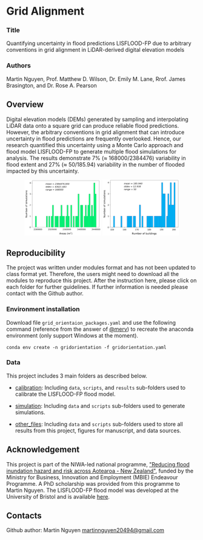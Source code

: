 # Grid Alignment

### Title

Quantifying uncertainty in flood predictions LISFLOOD-FP due to arbitrary conventions in grid alignment in LiDAR-derived digital elevation models

### Authors

Martin Nguyen, Prof. Matthew D. Wilson, Dr. Emily M. Lane, Rrof. James Brasington, and Dr. Rose A. Pearson

## Overview

Digital elevation models (DEMs) generated by sampling and interpolating LiDAR data onto a square grid can produce reliable flood predictions. However, the arbitrary conventions in grid alignment that can introduce uncertainty in flood predictions are frequently overlooked. Hence, our research quantified this uncertainty using a Monte Carlo approach and flood model LISFLOOD-FP to generate multiple flood simulations for analysis. The results demonstrate 7% ($\approx$ 168000/2384476) variability in flood extent and 27% ($\approx$ 50/185.94) variability in the number of flooded impacted by this uncertainty.

<div align="center">
	<img width = "40%" src="https://github.com/Martin20494/Grid_Orientation/blob/main/other_files/data/All_results/Results_representative/S3_area.jpg">
	<img width = "40%" src="https://github.com/Martin20494/Grid_Orientation/blob/main/other_files/data/All_results/Results_representative/S3_building.jpg">
</div>

## Reproducibility

The project was written under modules format and has not been updated to class format yet. Therefore, the users might need to download all the modules to reproduce this project. After the instruction here, please click on each folder for further guidelines. If further information is needed please contact with the Github author.

### Environment installation

Download file ```grid_orientaion_packages.yaml``` and use the following command (reference from the answer of [@merv](https://stackoverflow.com/questions/76800978/conda-invalidversionspec-invalid-version-error-when-tryin-to-install-from-requi)) to recreate the anaconda environment (only support Windows at the moment).

```
conda env create -n gridorientation -f gridorientation.yaml
```

### Data

This project includes 3 main folders as described below.

- [calibration](https://github.com/Martin20494/Grid_Orientation/tree/main/validation_calibration): Including `data`, `scripts`, and `results` sub-folders used to calibrate the LISFLOOD-FP flood model. 

- [simulation](https://github.com/Martin20494/Grid_Orientation/tree/main/simulation): Including `data` and `scripts` sub-folders used to generate simulations.

- [other_files](https://github.com/Martin20494/Grid_Orientation/tree/main/other_files): Including `data` and `scripts` sub-folders used to store all results from this project, figures for manuscript, and data sources.

## Acknowledgement

This project is part of the NIWA-led national programme, ["Reducing flood inundation hazard and risk across Aotearoa - New Zealand"](https://niwa.co.nz/hazards/ma-te-haumaru-o-nga-puna-wai-o-rakaihautu-ka-ora-mo-ake-tonu-increasing-flood), funded by the Ministry for Business, Innovation and Employment (MBIE) Endeavour Programme. A PhD scholarship was provided from this programme to Martin Nguyen. The LISFLOOD-FP flood model was developed at the University of Bristol and is available [here](https://www.seamlesswave.com/LISFLOOD8.0).

## Contacts

Github author: Martin Nguyen martinnguyen20494@gmail.com



